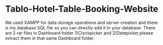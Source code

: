 # Tablo-Hotel-Table-Booking-Website

We used XAMPP for data storage operations and server creation and there is my database SQL file so you can directly add it in your database. 
There are 2 rar files in Dashboard folder 1)Clockpicker and 2)Datepicker,please extract them in that same Dashboard folder.
